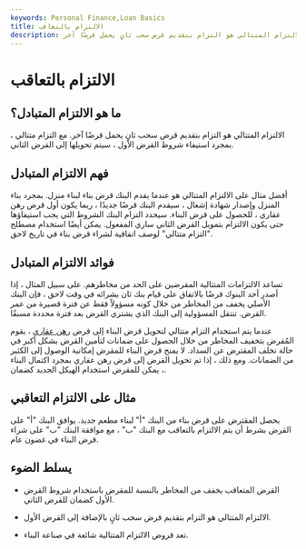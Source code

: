 ```yaml
---
keywords: Personal Finance,Loan Basics
title: الالتزام بالتعاقب
description: الالتزام المتتالي هو التزام بتقديم قرض سحب ثانٍ يحمل قرضًا آخر.
---
```


# الالتزام بالتعاقب
## ما هو الالتزام المتبادل؟

الالتزام المتتالي هو التزام بتقديم قرض سحب ثانٍ يحمل قرضًا آخر. مع التزام متتالي ، بمجرد استيفاء شروط القرض الأول ، سيتم تحويلها إلى القرض الثاني.

## فهم الالتزام المتبادل

أفضل مثال على الالتزام المتتالي هو عندما يقدم البنك قرض بناء لبناء منزل. بمجرد بناء المنزل وإصدار شهادة إشغال ، سيقدم البنك قرضًا جديدًا ، ربما يكون أول قرض رهن عقاري ، للحصول على قرض البناء. سيحدد التزام البنك الشروط التي يجب استيفاؤها حتى يكون الالتزام بتمويل القرض الثاني ساري المفعول. يمكن أيضًا استخدام مصطلح "التزام متتالي" لوصف اتفاقية لشراء قرض بناء في تاريخ لاحق.

## فوائد الالتزام المتبادل

تساعد الالتزامات المتتالية المقرضين على الحد من مخاطرهم. على سبيل المثال ، إذا أصدر أحد البنوك قرضًا بالاتفاق على قيام بنك ثان بشرائه في وقت لاحق ، فإن البنك الأصلي يخفف من المخاطر من خلال كونه مسؤولاً فقط عن فترة قصيرة من عمر القرض. تنتقل المسؤولية إلى البنك الذي يشتري القرض بعد فترة محددة مسبقًا.

عندما يتم استخدام التزام متتالي لتحويل قرض البناء إلى قرض [رهن عقاري](/mortgage) ، يقوم المُقرض بتخفيف المخاطر من خلال الحصول على ضمانات لتأمين القرض بشكل أكبر في حالة تخلف المقترض عن السداد. لا يمنح قرض البناء للمقرض إمكانية الوصول إلى الكثير من الضمانات. ومع ذلك ، إذا تم تحويل القرض إلى قرض رهن عقاري بمجرد اكتمال البناء ، يمكن للمقرض استخدام الهيكل الجديد كضمان.

## مثال على الالتزام التعاقبي

يحصل المقترض على قرض بناء من البنك "أ" لبناء مطعم جديد. يوافق البنك "أ" على القرض بشرط أن يتم الالتزام بالتعاقب مع البنك "ب" ، مع موافقة البنك "ب" على شراء قرض البناء في غضون عام.

## يسلط الضوء

- القرض المتعاقب يخفف من المخاطر بالنسبة للمقرض باستخدام شروط القرض الأول كضمان للقرض الثاني.

- الالتزام المتتالي هو التزام بتقديم قرض سحب ثانٍ بالإضافة إلى القرض الأول.

- تعد قروض الالتزام المتتالية شائعة في صناعة البناء.

